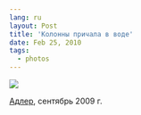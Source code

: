 ```yaml
---
lang: ru
layout: Post
title: 'Колонны причала в воде'
date: Feb 25, 2010
tags:
  - photos
---
```


![](photo://2009-09-23_5D_2000_Artem_Sapegin)

[Адлер](http://morning.photos/albums/zubova-schel/), сентябрь 2009 г.
